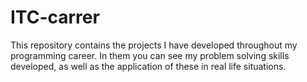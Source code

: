 # ITC-carrer
This repository contains the projects I have developed throughout my programming career. In them you can see my problem solving skills developed, as well as the application of these in real life situations. 
